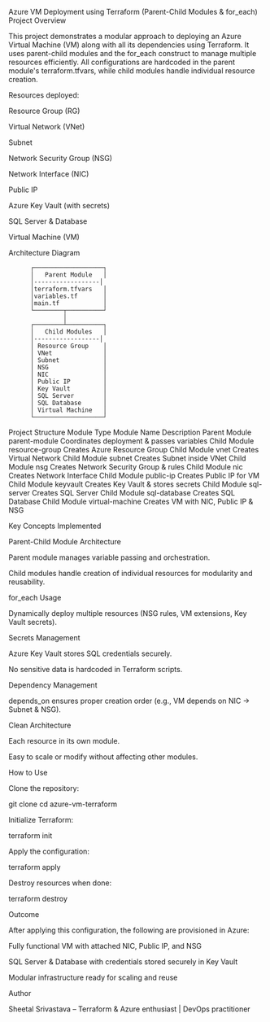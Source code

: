 Azure VM Deployment using Terraform (Parent-Child Modules & for_each)
Project Overview

This project demonstrates a modular approach to deploying an Azure Virtual Machine (VM) along with all its dependencies using Terraform.
It uses parent-child modules and the for_each construct to manage multiple resources efficiently. All configurations are hardcoded in the parent module's terraform.tfvars, while child modules handle individual resource creation.

Resources deployed:

Resource Group (RG)

Virtual Network (VNet)

Subnet

Network Security Group (NSG)

Network Interface (NIC)

Public IP

Azure Key Vault (with secrets)

SQL Server & Database

Virtual Machine (VM)

Architecture Diagram



          ┌───────────────────┐
          │   Parent Module   │
          │------------------│
          │terraform.tfvars   │
          │variables.tf       │
          │main.tf            │
          └────────┬──────────┘
                   │
          ┌────────┴──────────┐
          │   Child Modules   │
          │------------------│
          │ Resource Group    │
          │ VNet              │
          │ Subnet            │
          │ NSG               │
          │ NIC               │
          │ Public IP         │
          │ Key Vault         │
          │ SQL Server        │
          │ SQL Database      │
          │ Virtual Machine   │
          └───────────────────┘

          

Project Structure
Module Type	Module Name	Description
Parent Module	parent-module	Coordinates deployment & passes variables
Child Module	resource-group	Creates Azure Resource Group
Child Module	vnet	Creates Virtual Network
Child Module	subnet	Creates Subnet inside VNet
Child Module	nsg	Creates Network Security Group & rules
Child Module	nic	Creates Network Interface
Child Module	public-ip	Creates Public IP for VM
Child Module	keyvault	Creates Key Vault & stores secrets
Child Module	sql-server	Creates SQL Server
Child Module	sql-database	Creates SQL Database
Child Module	virtual-machine	Creates VM with NIC, Public IP & NSG


Key Concepts Implemented

Parent-Child Module Architecture

Parent module manages variable passing and orchestration.

Child modules handle creation of individual resources for modularity and reusability.

for_each Usage

Dynamically deploy multiple resources (NSG rules, VM extensions, Key Vault secrets).

Secrets Management

Azure Key Vault stores SQL credentials securely.

No sensitive data is hardcoded in Terraform scripts.

Dependency Management

depends_on ensures proper creation order (e.g., VM depends on NIC → Subnet & NSG).

Clean Architecture

Each resource in its own module.

Easy to scale or modify without affecting other modules.

How to Use

Clone the repository:

git clone <your-repo-url>
cd azure-vm-terraform


Initialize Terraform:

terraform init


Apply the configuration:

terraform apply


Destroy resources when done:

terraform destroy

Outcome

After applying this configuration, the following are provisioned in Azure:

Fully functional VM with attached NIC, Public IP, and NSG

SQL Server & Database with credentials stored securely in Key Vault

Modular infrastructure ready for scaling and reuse

Author

Sheetal Srivastava – Terraform & Azure enthusiast | DevOps practitioner
